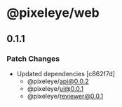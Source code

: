 # @pixeleye/web

## 0.1.1

### Patch Changes

- Updated dependencies [c862f7d]
  - @pixeleye/api@0.0.2
  - @pixeleye/ui@0.0.1
  - @pixeleye/reviewer@0.0.1
